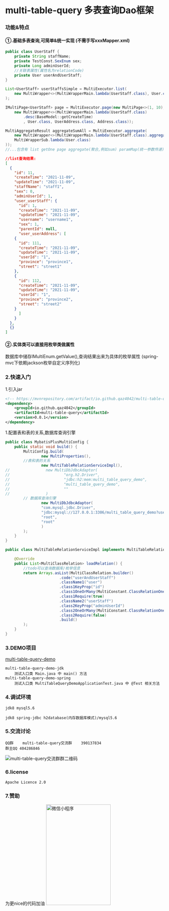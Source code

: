 # multi-table-query 多表查询Dao框架
### 功能&特点
#### ①.基础多表查询,可简单&统一实现 (不需手写xxxMapper.xml)
#### 
```java
public class UserStaff {
    private String staffName;
    private TestConst.SexEnum sex;
    private Long adminUserId;
    //关联表属性(属性名为relationCode)
    private User userAndUserStaff;
}
```
```java
List<UserStaff> userStaffsSimple = MultiExecutor.list(
    new MultiWrapper<>(MultiWrapperMain.lambda(UserStaff.class), User.class, UserAddress.class)
);

IMultiPage<UserStaff> page = MultiExecutor.page(new MultiPage<>(1, 10),
    new MultiWrapper<>(MultiWrapperMain.lambda(UserStaff.class)
	    .desc(BaseModel::getCreateTime)
	    , User.class, UserAddress.class, Address.class));

MultiAggregateResult aggregateSumAll = MultiExecutor.aggregate(
    new MultiWrapper<>(MultiWrapperMain.lambda(UserStaff.class).aggregateAll(MultiConstant.MultiAggregateTypeEnum.SUM),
    MultiWrapperSub.lambda(User.class)
));
//...包含有 list getOne page aggregate(聚合,例如sum) paramMap(统一参数传递)... 等查询功能
```
    
```json
//list查询结果:
[
  {
    "id": 11,
    "createTime": "2021-11-09",
    "updateTime": "2021-11-09",
    "staffName": "staff1",
    "sex": 0,
    "adminUserId": 1,
    "user_userStaff": {
      "id": 1,
      "createTime": "2021-11-09",
      "updateTime": "2021-11-09",
      "username": "username1",
      "sex": 1,
      "parentId": null,
      "user_userAddress": [
	{
	  "id": 111,
	  "createTime": "2021-11-09",
	  "updateTime": "2021-11-09",
	  "userId": "1",
	  "province": "province1",
	  "street": "street1"
	},
	{
	  "id": 112,
	  "createTime": "2021-11-09",
	  "updateTime": "2021-11-09",
	  "userId": "1",
	  "province": "province2",
	  "street": "street2"
	}
      ]
    }
  },
  {}
]
```

#### ②.实体类可以直接用枚举类做属性
数据库中储存IMultiEnum.getValue(),查询结果出来为具体的枚举属性 (spring-mvc下依赖jackson枚举自定义序列化)
 
###  2.快速入门
1.引入jar
```xml
<!-- https://mvnrepository.com/artifact/io.github.qaz4042/multi-table-query -->
<dependency>
    <groupId>io.github.qaz4042</groupId>
    <artifactId>multi-table-query</artifactId>
    <version>0.0.1</version>
</dependency>
```
1.配置表和表的关系,数据库查询引擎
```java
public class MybatisPlusMultiConfig {
    public static void build() {
        MultiConfig.build(
                new MultiProperties(),
		//表和表的关系
                new MultiTableRelationServiceImpl(),
//                new MultiDbJdbcAdaptor(
//                        "org.h2.Driver",
//                        "jdbc:h2:mem:multi_table_query_demo",
//                        "multi_table_query_demo",
//                        ""
//                )
		// 数据库查询引擎
                new MultiDbJdbcAdaptor( 
                "com.mysql.jdbc.Driver",
                "jdbc:mysql://127.0.0.1:3306/multi_table_query_demo?useUnicode=true&characterEncoding=utf-8",
                "root",
                "root"
                )
        );
    }
}
```
```java
public class MultiTableRelationServiceImpl implements MultiTableRelationService {

    @Override
    public List<MultiClassRelation> loadRelation() {
        //todo可以查询数据库/枚举信息
        return Arrays.asList(MultiClassRelation.builder()
                        .code("userAndUserStaff")
                        .className1("user")
                        .class1KeyProp("id")
                        .class1OneOrMany(MultiConstant.ClassRelationOneOrManyEnum.ONE)
                        .class1Require(true)
                        .className2("userStaff")
                        .class2KeyProp("adminUserId")
                        .class2OneOrMany(MultiConstant.ClassRelationOneOrManyEnum.MANY)
                        .class2Require(false)
                        .build()
        );
    }
}
```
### 3.DEMO项目
[multi-table-query-demo](https://github.com/qaz4042/multi-table-query-demo.git)

	multi-table-query-demo-jdk
        测试入口类 Main.java 中 main() 方法
	multi-table-query-demo-spring
        测试入口类 MultiTableQueryDemoApplicationTest.java 中 @Test 相关方法
	
### 4.调试环境
    jdk8 mysql5.6
	
    jdk8 spring-jdbc h2database(内存数据库模式)/mysql5.6
    
### 5.交流讨论
    QQ群    multi-table-query交流群    390137834
    群主QQ 404286846
![multi-table-query交流群群二维码](https://user-images.githubusercontent.com/29392228/146323468-05b3d0b8-d93b-49d1-aba2-b9ef3ba14b14.png)

### 6.license
    Apache Licence 2.0

### 7.赞助
为更nice的代码加油
<img src="https://user-images.githubusercontent.com/29392228/146324082-c5af3414-3395-4c13-9ad8-e22ab924145b.jpg" width="205" height="319" alt="微信小程序"/><br/>
